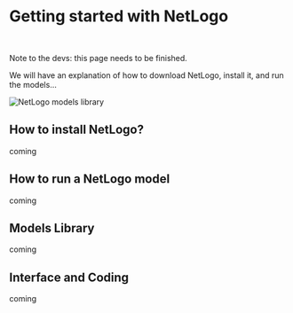 # Getting started with NetLogo

&nbsp;

<p class="badge badge-warning">Note to the devs: this page needs to be finished.</p>

We will have an explanation of how to download NetLogo, install it, and run the models...

![NetLogo models library](https://ccl.northwestern.edu/netlogo/docs/images/file-menu.gif)

## How to install NetLogo?
coming 

## How to run a NetLogo model
coming 

## Models Library
coming

## Interface and Coding
coming